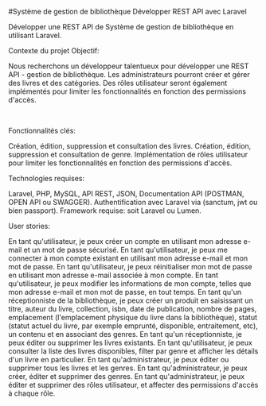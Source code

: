 #Système de gestion de bibliothèque Développer REST API avec Laravel


Développer une REST API de Système de gestion de bibliothèque en utilisant Laravel.


Contexte du projet
Objectif:

Nous recherchons un développeur talentueux pour développer une REST API - gestion de bibliothèque. Les administrateurs pourront créer et gérer des livres et des catégories. Des rôles utilisateur seront également implémentés pour limiter les fonctionnalités en fonction des permissions d'accès.

​

Fonctionnalités clés:

Création, édition, suppression et consultation des livres.
Création, édition, suppression et consultation de genre.
Implémentation de rôles utilisateur pour limiter les fonctionnalités en fonction des permissions d'accès.
​

Technologies requises:

Laravel, PHP, MySQL, API REST, JSON, Documentation API (POSTMAN, OPEN API ou SWAGGER).
Authentification avec Laravel via (sanctum, jwt ou bien passport).
Framework requise: soit Laravel ou Lumen.
​

User stories:

En tant qu'utilisateur, je peux créer un compte en utilisant mon adresse e-mail et un mot de passe sécurisé.
En tant qu'utilisateur, je peux me connecter à mon compte existant en utilisant mon adresse e-mail et mon mot de passe.
En tant qu'utilisateur, je peux réinitialiser mon mot de passe en utilisant mon adresse e-mail associée à mon compte.
En tant qu'utilisateur, je peux modifier les informations de mon compte, telles que mon adresse e-mail et mon mot de passe, en tout temps.
En tant qu'un réceptionniste de la bibliothèque, je peux créer un produit en saisissant un titre, auteur du livre, collection, isbn, date de publication, nombre de pages, emplacement (l'emplacement physique du livre dans la bibliothèque), statut (statut actuel du livre, par exemple emprunté, disponible, entraitement, etc), un contenu et en associant des genres.
En tant qu'un réceptionniste, je peux éditer ou supprimer les livres existants.
En tant qu'utilisateur, je peux consulter la liste des livres disponibles, filter par genre et afficher les détails d'un livre en particulier.
En tant qu'administrateur, je peux éditer ou supprimer tous les livres et les genres.
En tant qu'administrateur, je peux créer, éditer et supprimer des genres.
En tant qu'administrateur, je peux éditer et supprimer des rôles utilisateur, et affecter des permissions d'accès à chaque rôle.
